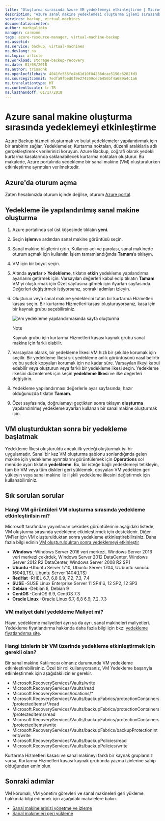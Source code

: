 ```yaml
---
title: "Oluşturma sırasında Azure VM yedeklemeyi etkinleştirme | Microsoft Docs"
description: "Azure sanal makine yedeklemesi oluşturma işlemi sırasında etkinleştirme adımları bakın."
services: backup, virtual-machines
documentationcenter: 
author: markgalioto
manager: carmonm
tags: azure-resource-manager, virtual-machine-backup
ms.assetid: 
ms.service: backup, virtual-machines
ms.devlang: na
ms.topic: article
ms.workload: storage-backup-recovery
ms.date: 01/08/2018
ms.author: trinadhk
ms.openlocfilehash: 4041fc555fe4b61d10f84236dcae5156c6282fd3
ms.sourcegitcommit: 7edfa9fbed0f9e274209cec6456bf4a689a4c1a6
ms.translationtype: MT
ms.contentlocale: tr-TR
ms.lasthandoff: 01/17/2018
---
```

# <a name="enable-backup-during-azure-virtual-machine-creation"></a>Azure sanal makine oluşturma sırasında yedeklemeyi etkinleştirme 

Azure Backup hizmeti oluşturmak ve bulut yedeklemeler yapılandırmak için bir arabirim sağlar. Yedeklemeler, Kurtarma noktaları, düzenli aralıklarla adlı gerçekleştirerek verilerinizi koruyun. Azure Backup, coğrafi olarak yedekli kurtarma kasalarında saklanabilecek kurtarma noktaları oluşturur. Bu makalede, Azure portalında yedekleme bir sanal makine (VM) oluşturulurken etkinleştirme ayrıntıları verilmektedir.  

## <a name="log-in-to-azure"></a>Azure'da oturum açma 

Zaten hesabınızda oturum içinde değilse, oturum [Azure portal](http://portal.azure.com).
 
## <a name="create-virtual-machine-with-backup-configured"></a>Yedekleme ile yapılandırılmış sanal makine oluşturma 

1. Azure portalında sol üst köşesinde tıklatın **yeni**. 

2. Seçin **işlem**ve ardından sanal makine görüntüsü seçin.   

3. Sanal makine bilgilerini girin. Kullanıcı adı ve parolası, sanal makinede oturum açmak için kullanılır. İşlem tamamlandığında **Tamam**’a tıklayın. 

4. VM için bir boyut seçin.  

5. Altında **ayarlar > Yedekleme**, tıklatın **etkin** yedekleme yapılandırma ayarlarını getirmek için. Varsayılan değerleri kabul edip tıklatın **Tamam** VM'yi oluşturmak için Özet sayfasına gitmek için Ayarları sayfasında. Değerleri değiştirmek istiyorsanız, sonraki adımları izleyin.  

6. Oluşturun veya sanal makine yedeklerini tutan bir kurtarma Hizmetleri kasası seçin. Bir kurtarma Hizmetleri kasası oluşturuyorsanız, kasa için bir kaynak grubu seçebilirsiniz.  

    ![Vm yedekleme yapılandırmasında sayfa oluşturma](./media/backup-during-vm-creation/create-vm-backup-config.png) 

    > [!NOTE] 
    > Kaynak grubu için kurtarma Hizmetleri kasası kaynak grubu sanal makine için farklı olabilir.  
    > 
    > 

7. Varsayılan olarak, bir yedekleme İlkesi VM hızlı bir şekilde korumak için seçilir. Bir yedekleme İlkesi sık yedekleme anlık görüntüsünü nasıl belirtir ve bu yedek kopyaları korumak için ne kadar süre. Varsayılan ilkeyi kabul edebilir veya oluşturun veya farklı bir yedekleme ilkesi seçin. Yedekleme ilkesini düzenlemek için seçin **yedekleme İlkesi** ve ilke değerleri değiştirin.  

8. Yedekleme yapılandırması değerlerle ayar sayfasında, hazır olduğunuzda tıklatın **Tamam**.  

9. Özet sayfasında, doğrulamayı geçtikten sonra tıklayın **oluşturma** yapılandırılmış yedekleme ayarları kullanan bir sanal makine oluşturmak için. 

## <a name="initiate-a-backup-after-creating-the-vm"></a>VM oluşturduktan sonra bir yedekleme başlatmak 

Yedekleme İlkesi oluşturuldu ancak ilk yedeği oluşturmak iyi bir uygulamadır. Sanal bir kez VM oluşturma şablonu sonlandığında gelen makine için yedekleme ayrıntılarını görüntülemek için **Operations** sol menüde ayarı tıklatın **yedekleme**. Bu, bir isteğe bağlı yedeklemeyi tetikleyin, tam bir VM veya tüm diskleri geri yüklemek, dosyaları VM yedekten geri yükleyin veya sanal makine ile ilişkili yedekleme ilkesini değiştirmek için kullanabilirsiniz.  

## <a name="frequently-asked-questions"></a>Sık sorulan sorular 

### <a name="which-vm-images-enable-backup-at-the-time-of-vm-creation"></a>Hangi VM görüntüleri VM oluşturma sırasında yedekleme etkinleştirilsin mi? 

Microsoft tarafından yayımlanan çekirdek görüntülerinin aşağıdaki listede, VM oluşturma sırasında yedekleme etkinleştirmek için desteklenir. Diğer VM'ler için VM oluşturulduktan sonra yedekleme etkinleştirebilirsiniz. Daha fazla bilgi edinin [VM oluşturulduktan sonra yedeklemeyi etkinleştir](quick-backup-vm-portal.md) 

- **Windows** -Windows Server 2016 veri merkezi, Windows Server 2016 veri merkezi çekirdek, Windows Server 2012 DataCenter, Windows Server 2012 R2 DataCenter, Windows Server 2008 R2 SP1 
- **Ubuntu** -Ubuntu Server 1710, Ubuntu Server 1704, UUbuntu sunucu 1604(LTS), Ubuntu Server 1404(LTS) 
- **RedHat** -RHEL 6.7, 6,8 6.9, 7.2, 7.3, 7.4 
- **SUSE** -SUSE Linux Enterprise Server 11 SP4'ü, 12 SP2, 12 SP3 
- **Debian** -Debian 8, Debian 9 
- **CentOS** -CentOS 6.9, CentOS 7.3 
- **Oracle Linux** -Oracle Linux 6.7, 6,8 6.9, 7.2, 7.3 
 
### <a name="is-backup-cost-included-in-the-vm-cost"></a>VM maliyet dahil yedekleme Maliyet mi? 

Hayır, yedekleme maliyetleri ayrı ya da ayrı, sanal makineleri maliyetleri. Yedekleme fiyatlandırma hakkında daha fazla bilgi için bkz: [yedekleme fiyatlandırma site](https://azure.microsoft.com/pricing/details/backup/).
 
### <a name="which-permissions-are-required-to-enable-backup-on-a-vm"></a>Hangi izinlerin bir VM üzerinde yedekleme etkinleştirmek için gerekli olan? 

Bir sanal makine Katılımcısı olmanız durumunda VM yedekleme etkinleştirebilirsiniz. Özel bir rol kullanıyorsanız, VM Yedekleme başarıyla etkinleştirmek için aşağıdaki izinler gerekir. 

- Microsoft.RecoveryServices/Vaults/write 
- Microsoft.RecoveryServices/Vaults/read 
- Microsoft.RecoveryServices/locations/* 
- Microsoft.RecoveryServices/Vaults/backupFabrics/protectionContainers/protectedItems/*/read 
- Microsoft.RecoveryServices/Vaults/backupFabrics/protectionContainers/protectedItems/read 
- Microsoft.RecoveryServices/Vaults/backupFabrics/protectionContainers/protectedItems/write 
- Microsoft.RecoveryServices/Vaults/backupFabrics/backupProtectionIntent/write 
- Microsoft.RecoveryServices/Vaults/backupPolicies/read 
- Microsoft.RecoveryServices/Vaults/backupPolicies/write 
 
Kurtarma Hizmetleri kasası ve sanal makineyi farklı bir kaynak gruplarınız varsa, Kurtarma Hizmetleri kasası kaynak grubunda yazma izinlerine sahip olduğundan emin olun.  

## <a name="next-steps"></a>Sonraki adımlar 

VM korumalı, VM yönetim görevleri ve sanal makineleri geri yükleme hakkında bilgi edinmek için aşağıdaki makalelere bakın. 

- [Sanal makinelerinizi yönetme ve izleme](backup-azure-manage-vms.md) 
- [Sanal makineleri geri yükleme](backup-azure-arm-restore-vms.md) 
